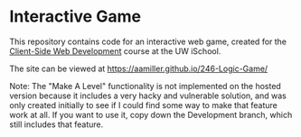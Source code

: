 # Interactive Game

This repository contains code for an interactive web game, created for the [Client-Side Web Development](https://canvas.uw.edu/courses/1118282) course at the UW iSchool.

The site can be viewed at <https://aamiller.github.io/246-Logic-Game/>

Note: The "Make A Level" functionality is not implemented on the hosted version because it includes a very hacky and vulnerable solution, and was only created initially to see if I could find some way to make that feature work at all. If you want to use it, copy down the Development branch, which still includes that feature.

